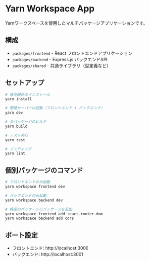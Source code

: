 # Yarn Workspace App

Yarnワークスペースを使用したマルチパッケージアプリケーションです。

## 構成

- `packages/frontend` - React フロントエンドアプリケーション
- `packages/backend` - Express.js バックエンドAPI
- `packages/shared` - 共通ライブラリ（型定義など）

## セットアップ

```bash
# 依存関係のインストール
yarn install

# 開発サーバーの起動（フロントエンド + バックエンド）
yarn dev

# 全パッケージのビルド
yarn build

# テスト実行
yarn test

# リンティング
yarn lint
```

## 個別パッケージのコマンド

```bash
# フロントエンドのみ起動
yarn workspace frontend dev

# バックエンドのみ起動
yarn workspace backend dev

# 特定のパッケージにパッケージを追加
yarn workspace frontend add react-router-dom
yarn workspace backend add cors
```

## ポート設定

- フロントエンド: http://localhost:3000
- バックエンド: http://localhost:3001